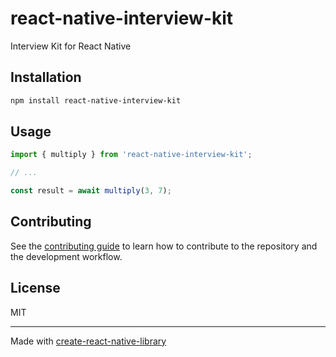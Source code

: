 # react-native-interview-kit

Interview Kit for React Native

## Installation

```sh
npm install react-native-interview-kit
```

## Usage

```js
import { multiply } from 'react-native-interview-kit';

// ...

const result = await multiply(3, 7);
```

## Contributing

See the [contributing guide](CONTRIBUTING.md) to learn how to contribute to the repository and the development workflow.

## License

MIT

---

Made with [create-react-native-library](https://github.com/callstack/react-native-builder-bob)
